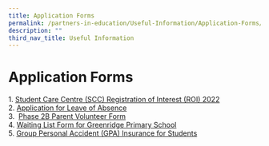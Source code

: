 ```yaml
---
title: Application Forms
permalink: /partners-in-education/Useful-Information/Application-Forms/
description: ""
third_nav_title: Useful Information
---
```

# Application Forms
1. <a href="https://docs.google.com/forms/d/e/1FAIpQLScBPxUSTNjI0z-1RJuQwNk01xH3L5CtKnBJ-H6d6Ee70QdKsg/viewform" target="_blank">Student Care Centre (SCC) Registration of Interest (ROI) 2022</a>     
2. <a href="https://go.gov.sg/loa-grps" target="_blank">Application for Leave of Absence</a>  
3.  [Phase 2B Parent Volunteer Form](http://greenridgepri.moe.edu.sg/qql/slot/u547/Partners%20in%20Education/Useful%20Information/2021_2022%20Phase%202B%20Parent%20Volunteer%20Application%20Form.pdf)   
4. <a href="https://go.gov.sg/waitinglist-grps" target="_blank">Waiting List Form for Greenridge Primary School</a>   
5. <a href="https://studentgpa.incomegroupins.com.sg/" target="_blank">Group Personal Accident (GPA) Insurance for Students</a>